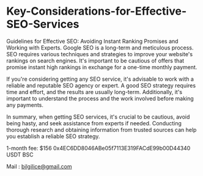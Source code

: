 # Key-Considerations-for-Effective-SEO-Services
Guidelines for Effective SEO: Avoiding Instant Ranking Promises and Working with Experts.
Google SEO is a long-term and meticulous process. SEO requires various techniques and strategies to improve your website's rankings on search engines. It's important to be cautious of offers that promise instant high rankings in exchange for a one-time monthly payment.

If you're considering getting any SEO service, it's advisable to work with a reliable and reputable SEO agency or expert. A good SEO strategy requires time and effort, and the results are usually long-term. Additionally, it's important to understand the process and the work involved before making any payments.

In summary, when getting SEO services, it's crucial to be cautious, avoid being hasty, and seek assistance from experts if needed. Conducting thorough research and obtaining information from trusted sources can help you establish a reliable SEO strategy.

1-month fee: $156
0x4EC6DD8046ABe05f7113E319FACdE99b00D44340  USDT BSC

Mail : bilgilice@gmail.com
